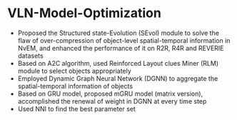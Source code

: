 # VLN-Model-Optimization
* Proposed the Structured state-Evolution (SEvol) module to solve the flaw of over-compression of object-level spatial-temporal information in NvEM, and enhanced the performance of it on R2R, R4R and REVERIE datasets
* Based on A2C algorithm, used Reinforced Layout clues Miner (RLM) module to select objects appropriately
* Employed Dynamic Graph Neural Network (DGNN) to aggregate the spatial-temporal information of objects
* Based on GRU model, proposed mGRU model (matrix version), accomplished the renewal of weight in DGNN at every time step
* Used NNI to find the best parameter set
